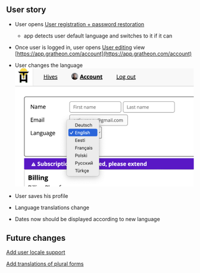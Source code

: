 ## User story

- User opens [User registration + password restoration](https://www.notion.so/User-registration-password-restoration-48f81c4ccbc748ceadf618b28eda9a39?pvs=21)
    
    - app detects user default language and switches to it if it can
- Once user is logged in, user opens [User editing](https://www.notion.so/User-editing-f3d378c984e44771adf2948959660baa?pvs=21) view [https://app.gratheon.com/account](https://app.gratheon.com/account)
    
- User changes the language
    ![](../../../../img/Screenshot%202024-07-10%20at%2021.05.39.png)
    
- User saves his profile
    
- Language translations change
    
- Dates now should be displayed according to new language
    

## Future changes

[Add user locale support](https://www.notion.so/Add-user-locale-support-3fb15512084d43549f8511f9f1a06000?pvs=21)

[Add translations of plural forms](https://www.notion.so/Add-translations-of-plural-forms-516ea5343f314728b98d4f160ba3e500?pvs=21)